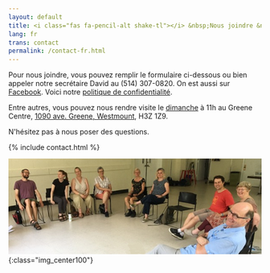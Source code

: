 ```yaml
---
layout: default
title: <i class="fas fa-pencil-alt shake-tl"></i> &nbsp;Nous joindre &nbsp;<i class="fas fa-phone shake-bottom"></i>
lang: fr
trans: contact
permalink: /contact-fr.html
---
```


Pour nous joindre, vous pouvez <i class="fas fa-pencil-alt"></i> remplir le formulaire ci-dessous ou bien appeler notre secrétaire David au <i class="fas fa-phone"></i> (514) 307-0820. On est aussi sur [Facebook](https://www.facebook.com/MontrealQuakers/). Voici notre [politique de confidentialité](confidentialité.html).

Entre autres, vous pouvez nous rendre visite le [dimanche](coordonnées.html) à 11h au Greene Centre, [1090 ave. Greene, Westmount](coordonnées.html), H3Z 1Z9.

N'hésitez pas à nous poser des questions.

{% include contact.html %}

![Le groupe en cercle](/assets/images/circle_group_cropped.jpeg){:class="img_center100"}
